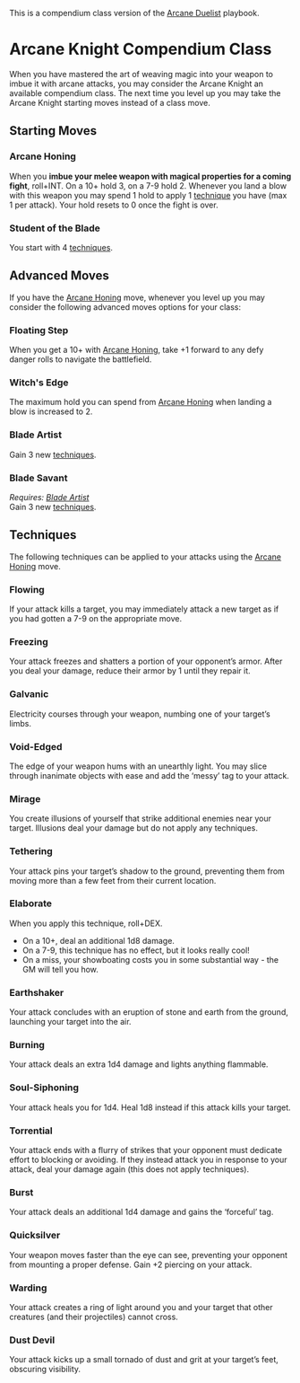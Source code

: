 This is a compendium class version of the [Arcane Duelist](http://www.dungeonworldsrd.com/classes/arcane-duelist) playbook.

# Arcane Knight Compendium Class
When you have mastered the art of weaving magic into your weapon to imbue it with arcane attacks, you may consider the Arcane Knight an available compendium class. The next time you level up you may take the Arcane Knight starting moves instead of a class move.

## Starting Moves

### Arcane Honing
When you **imbue your melee weapon with magical properties for a coming fight**, roll+INT. On a 10+ hold 3, on a 7-9 hold 2. Whenever you land a blow with this weapon you may spend 1 hold to apply 1 [technique](#techniques) you have (max 1 per attack). Your hold resets to 0 once the fight is over.

### Student of the Blade
You start with 4 [techniques](#techniques).

## Advanced Moves
If you have the [Arcane Honing](#arcane-honing) move, whenever you level up you may consider the following advanced moves options for your class:

### Floating Step
When you get a 10+ with [Arcane Honing](#arcane-honing), take +1 forward to any defy danger rolls to navigate the battlefield.

### Witch's Edge
The maximum hold you can spend from [Arcane Honing](#arcane-honing) when landing a blow is increased to 2.

### Blade Artist
Gain 3 new [techniques](#techniques).

### Blade Savant
*Requires: [Blade Artist](#blade-artist)*  
Gain 3 new [techniques](#techniques).

## Techniques
The following techniques can be applied to your attacks using the [Arcane Honing](#arcane-honing) move.

### Flowing

If your attack kills a target, you may immediately attack a new target as if you had gotten a 7-9 on the appropriate move.

### Freezing

Your attack freezes and shatters a portion of your opponent’s armor. After you deal your damage, reduce their armor by 1 until they repair it.

### Galvanic

Electricity courses through your weapon, numbing one of your target’s limbs.

### Void-Edged

The edge of your weapon hums with an unearthly light. You may slice through inanimate objects with ease and add the ‘messy’ tag to your attack.

### Mirage

You create illusions of yourself that strike additional enemies near your target. Illusions deal your damage but do not apply any techniques.

### Tethering

Your attack pins your target’s shadow to the ground, preventing them from moving more than a few feet from their current location.

### Elaborate

When you apply this technique, roll+DEX.

  - On a 10+, deal an additional 1d8 damage.
  - On a 7-9, this technique has no effect, but it looks really cool!
  - On a miss, your showboating costs you in some substantial way - the GM will tell you how.

### Earthshaker

Your attack concludes with an eruption of stone and earth from the ground, launching your target into the air.

### Burning

Your attack deals an extra 1d4 damage and lights anything flammable.

### Soul-Siphoning

Your attack heals you for 1d4. Heal 1d8 instead if this attack kills your target.

### Torrential

Your attack ends with a flurry of strikes that your opponent must dedicate effort to blocking or avoiding. If they instead attack you in response to your attack, deal your damage again (this does not apply techniques).

### Burst

Your attack deals an additional 1d4 damage and gains the ‘forceful’ tag.

### Quicksilver

Your weapon moves faster than the eye can see, preventing your opponent from mounting a proper defense. Gain +2 piercing on your attack.

### Warding

Your attack creates a ring of light around you and your target that other creatures (and their projectiles) cannot cross.

### Dust Devil

Your attack kicks up a small tornado of dust and grit at your target’s feet, obscuring visibility.
